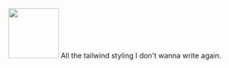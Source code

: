 <img src='https://cdn.discordapp.com/attachments/841821480089944098/1098707751741423679/tw-airway-full.png' style="height: 100px;">
All the tailwind styling I don't wanna write again.
